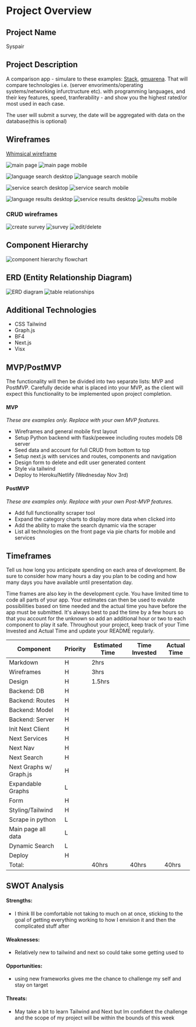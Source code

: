 # Project Overview

## Project Name

Syspair

## Project Description

A comparison app - simulare to these examples: [Stack](http://gpuboss.com/compare-gpus), [gmuarena](https://www.gsmarena.com/compare.php3). That will compare technologies i.e. (server envoriments/operating systems/networking infurctructure etc). with programming languages, and their key features, speed, tranferability - and show you the highest rated/or most used in each case.

The user will submit a survey, the date will be aggregated with data on the database(this is optional)

## Wireframes
[Whimsical wireframe](https://whimsical.com/syspair-wireframes-MMSPJScxKpcFVhLhnhasDr)

![main page](https://i.imgur.com/eZdfV2F.png?1)
![main page mobile](https://i.imgur.com/FGsKSQP.png)

![language search desktop](https://i.imgur.com/58Zawhl.png)
![language search mobile](https://i.imgur.com/WALGBzv.png)

![service search desktop](https://i.imgur.com/hL4iO91.png)
![service search mobile](https://i.imgur.com/5x1Lj3B.png)

![language results desktop](https://i.imgur.com/sbZnrtQ.png)
![service results desktop](https://i.imgur.com/Bx86YPR.png)
![results mobile](https://i.imgur.com/gGKi9i8.png)

### CRUD wireframes
![create survey](https://i.imgur.com/34E4o62.png)
![survey](https://i.imgur.com/xq8iHQa.png)
![edit/delete](https://i.imgur.com/3yw8FPs.png)

## Component Hierarchy

![component hierarchy flowchart](https://i.imgur.com/okyHEj3.png)

## ERD (Entity Relationship Diagram)

![ERD diagram](https://i.imgur.com/NpaNwP5.png)
![table relationships](https://i.imgur.com/vIGVGX7.png)

## Additional Technologies

- CSS Tailwind
- Graph.js
- BF4
- Next.js
- Visx

## MVP/PostMVP

The functionality will then be divided into two separate lists: MVP and PostMVP.  Carefully decide what is placed into your MVP, as the client will expect this functionality to be implemented upon project completion.  

#### MVP 
*These are examples only. Replace with your own MVP features.*

- Wireframes and general mobile first layout
- Setup Python backend with flask/peewee including routes models DB server
- Seed data and account for full CRUD from bottom to top
- Setup next.js with services and routes, components and navigation
- Design form to delete and edit user generated content
- Style via tailwind
- Deploy to Heroku/Netlify (Wednesday Nov 3rd)
#### PostMVP  
*These are examples only. Replace with your own Post-MVP features.*

- Add full functionality scraper tool
- Expand the category charts to display more data when clicked into
- Add the ability to make the search dynamic via the scraper 
- List all technologies on the front page via pie charts for mobile and services

## Timeframes

Tell us how long you anticipate spending on each area of development. Be sure to consider how many hours a day you plan to be coding and how many days you have available until presentation day.

Time frames are also key in the development cycle.  You have limited time to code all parts of your app.  Your estimates can then be used to evalute possibilities based on time needed and the actual time you have before the app must be submitted. It's always best to pad the time by a few hours so that you account for the unknown so add an additional hour or two to each component to play it safe. Throughout your project, keep track of your Time Invested and Actual Time and update your README regularly.

| Component               | Priority | Estimated Time | Time Invested | Actual Time |
|-------------------------|----------|----------------|---------------|-------------|
| Markdown                | H        | 2hrs           |               |             |
| Wireframes              | H        | 3hrs           |               |             |
| Design                  | H        | 1.5hrs         |               |             |
| Backend: DB             | H        |                |               |             |
| Backend: Routes         | H        |                |               |             |
| Backend: Model          | H        |                |               |             |
| Backend: Server         | H        |                |               |             |
| Init Next Client        | H        |                |               |             |
| Next Services           | H        |                |               |             |
| Next Nav                | H        |                |               |             |
| Next Search             | H        |                |               |             |
| Next Graphs w/ Graph.js | H        |                |               |             |
| Expandable Graphs       | L        |                |               |             |
| Form                    | H        |                |               |             |
| Styling/Tailwind        | H        |                |               |             |
| Scrape in python        | L        |                |               |             |
| Main page all data      | L        |                |               |             |
| Dynamic Search          | L        |                |               |             |
| Deploy                  | H        |                |               |             |
| Total:                  |          | 40hrs          | 40hrs         | 40hrs       |
## SWOT Analysis

#### Strengths:
- I think Ill be comfortable not taking to much on at once, sticking to the goal of getting everything working to how I envision it and then the complicated stuff after 

#### Weaknesses:
- Relatively new to tailwind and next so could take some getting used to 

#### Opportunities:
- using new frameworks gives me the chance to challenge my self and stay on target
#### Threats:
- May take a bit to learn Tailwind and Next but Im confident the challenge and the scope of my project will be within the bounds of this week